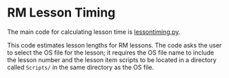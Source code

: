RM Lesson Timing
======

The main code for calculating lesson time is [lessontiming.py](lessontiming.py).

This code estimates lesson lengths for RM lessons.  The code asks the user to select the OS file for the lesson; it requires the OS file name to include the lesson number and the lesson item scripts to be located in a directory called `Scripts/` in the same directory as the OS file.
